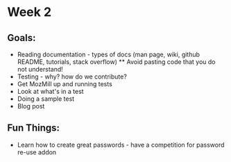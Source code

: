 Week 2
======


Goals:
------

* Reading documentation - types of docs (man page, wiki, github README, tutorials, stack overflow)
** Avoid pasting code that you do not understand!
* Testing - why?  how do we contribute?
* Get MozMill up and running tests
* Look at what's in a test
* Doing a sample test
* Blog post



Fun Things:
-----------

* Learn how to create great passwords - have a competition for password re-use addon
